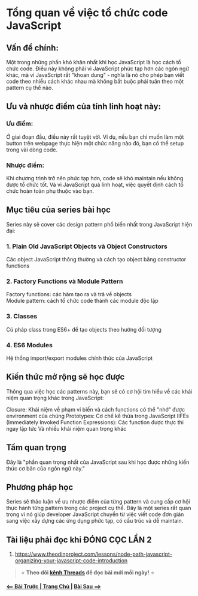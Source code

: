 # Tổng quan về việc tổ chức code JavaScript
## Vấn đề chính:
Một trong những phần khó khăn nhất khi học JavaScript là học cách tổ chức code. Điều này không phải vì JavaScript phức tạp hơn các ngôn ngữ khác, mà vì JavaScript rất "khoan dung" - nghĩa là nó cho phép bạn viết code theo nhiều cách khác nhau mà không bắt buộc phải tuân theo một pattern cụ thể nào.
## Ưu và nhược điểm của tính linh hoạt này:

### Ưu điểm: 
Ở giai đoạn đầu, điều này rất tuyệt vời. Ví dụ, nếu bạn chỉ muốn làm một button trên webpage thực hiện một chức năng nào đó, bạn có thể setup trong vài dòng code.
### Nhược điểm: 
Khi chương trình trở nên phức tạp hơn, code sẽ khó maintain nếu không được tổ chức tốt. Và vì JavaScript quá linh hoạt, việc quyết định cách tổ chức hoàn toàn phụ thuộc vào bạn.

## Mục tiêu của series bài học
Series này sẽ cover các design pattern phổ biến nhất trong JavaScript hiện đại:  
### 1. Plain Old JavaScript Objects và Object Constructors

Các object JavaScript thông thường và cách tạo object bằng constructor functions  

### 2. Factory Functions và Module Pattern

Factory functions: các hàm tạo ra và trả về objects  
Module pattern: cách tổ chức code thành các module độc lập  

### 3. Classes

Cú pháp class trong ES6+ để tạo objects theo hướng đối tượng

### 4. ES6 Modules

Hệ thống import/export modules chính thức của JavaScript

## Kiến thức mở rộng sẽ học được
Thông qua việc học các patterns này, bạn sẽ có cơ hội tìm hiểu về các khái niệm quan trọng khác trong JavaScript:

Closure: Khái niệm về phạm vi biến và cách functions có thể "nhớ" được environment của chúng
Prototypes: Cơ chế kế thừa trong JavaScript
IIFEs (Immediately Invoked Function Expressions): Các function được thực thi ngay lập tức
Và nhiều khái niệm quan trọng khác

## Tầm quan trọng
Đây là "phần quan trọng nhất của JavaScript sau khi học được những kiến thức cơ bản của ngôn ngữ này."

## Phương pháp học
Series sẽ thảo luận về ưu nhược điểm của từng pattern và cung cấp cơ hội thực hành từng pattern trong các project cụ thể.
Đây là một series rất quan trọng vì nó giúp developer JavaScript chuyển từ việc viết code đơn giản sang việc xây dựng các ứng dụng phức tạp, có cấu trúc và dễ maintain.


## Tài liệu phải đọc khi ĐÓNG CỌC LẦN 2
1. https://www.theodinproject.com/lessons/node-path-javascript-organizing-your-javascript-code-introduction 

> ⭐ **Theo dõi [kênh Threads](https://www.threads.com/@kaitaku.88) để đọc bài mới mỗi ngày!** ⭐  

**[<== Bài Trước  ](link)          |[  Trang Chủ  ](./README.md)|           [  Bài Sau ==>](link)**